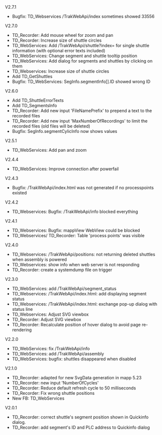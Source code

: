 V2.7.1
- Bugfix: TD_Webservices /TrakWebApi/index sometimes showed 33556

V2.7.0
- TD_Recorder: Add mouse wheel for zoom and pan
- TD_Recorder: Increase size of shuttle circles
- TD_WebServices: Add /TrakWebApi/shuttle?index=<shuttle index> for single shuttle information (with optional error texts included)
- TD_WebServices: Change segment and shuttle tooltip position
- TD_WebServices: Add dialog for segments and shuttles by clicking on them 
- TD_Webservices: Increase size of shuttle circles
- Add TD_GetShuttles
- Bugfix: TD_WebServices: SegInfo.segmentInfo[].ID showed wrong ID

V2.6.0
- Add TD_ShuttleErrorTexts
- Add TD_SegmentsInfo
- TD_Recorder: Add new input 'FileNamePrefix' to prepend a text to the recorded files
- TD_Recorder: Add new input 'MaxNumberOfRecordings' to limit the recorded files (old files will be deleted)  
- Bugfix: SegInfo.segmentCylicInfo now shows values

V2.5.1
- TD_WebServices: Add pan and zoom

V2.4.4
- TD_WebServices: Improve connection after powerfail

V2.4.3
- Bugfix: /TrakWebApi/index.html was not generated if no processpoints existed

V2.4.2
- TD_Webservices: Bugfix: /TrakWebApi/info blocked everything

V2.4.1
- TD_Webservices: Bugfix: mappView WebView could be blocked
- TD_Webservices/ TD_Recorder: Table 'process points' was visible

V2.4.0
- TD_Webservices: /TrakWebApi/positions: not returning deleted shuttles when assembly is powered
- TD_Webservices: show info when web server is not responding
- TD_Recorder: create a systemdump file on trigger

V2.3.0
- TD_WebServices: add /TrakWebApi/segment_status
- TD_Webservices: /TrakWebApi/index.html: add displaying segment status
- TD_Webservices: /TrakWebApi/index.html: exchange pop-up dialog with status line
- TD_Webservices: Adjust SVG viewbox
- TD_Recorder: Adjust SVG viewbox
- TD_Recorder: Recalculate position of hover dialog to avoid page re-rendering

V2.2.0
- TD_WebServices: fix /TrakWebApi/info
- TD_WebServices: add /TrakWebApi/assembly
- TD_WebServices: bugfix: shuttles disappeared when disabled

V2.1.0
- TD_Recorder: adapted for new SvgData generation in mapp 5.23
- TD_Recorder: new input 'NumberOfCycles'
- TD_Recorder: Reduce default refresh cycle to 50 milliseconds
- TD_Recorder: Fix wrong shuttle positions
- New FB: TD_WebServices


V2.0.1
- TD_Recorder: correct shuttle's segment position shown in Quickinfo dialog.
- TD_Recorder: add segment's ID and PLC address to Quickinfo dialog











